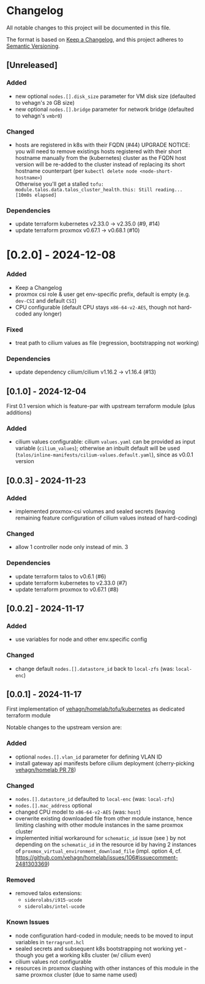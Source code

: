 # Changelog

All notable changes to this project will be documented in this file.

The format is based on [Keep a Changelog](https://keepachangelog.com/en/1.1.0/),
and this project adheres to [Semantic Versioning](https://semver.org/spec/v2.0.0.html).

## [Unreleased]

### Added

- new optional `nodes.[].disk_size` parameter for VM disk size (defaulted to vehagn's `20` GB size)
- new optional `nodes.[].bridge` parameter for network bridge (defaulted to vehagn's `vmbr0`)

### Changed

- hosts are registered in k8s with their FQDN (#44)
  UPGRADE NOTICE: you will need to remove existings hosts registered with their short hostname manually from the (kubernetes) cluster as the FQDN host version will be re-added to the cluster instead of replacing its short hostname counterpart (per `kubectl delete node <node-short-hostname>`)
  <br>
  Otherwise you'll get a stalled 
  `tofu: module.talos.data.talos_cluster_health.this: Still reading... [10m0s elapsed]`

### Dependencies

- update terraform kubernetes v2.33.0 → v2.35.0 (#9, #14)
- update terraform proxmox v0.67.1 → v0.68.1 (#10)

# [0.2.0] - 2024-12-08

### Added

- Keep a Changelog
- proxmox csi role & user get env-specific prefix, default is empty (e.g. `dev-CSI` and default `CSI`)
- CPU configurable (default CPU stays `x86-64-v2-AES`, though not hard-coded any longer)

### Fixed

- treat path to cilium values as file (regression, bootstrapping not working)

### Dependencies

- update dependency cilium/cilium v1.16.2 → v1.16.4 (#13)

## [0.1.0] - 2024-12-04

First 0.1 version which is feature-par with upstream terraform module (plus additions)

### Added

- cilium values configurable: cilium `values.yaml` can be provided as input variable (`cilium_values`); otherwise an inbuilt default will be used (`talos/inline-manifests/cilium-values.default.yaml`), since as v0.0.1 version

## [0.0.3] - 2024-11-23

### Added

- implemented proxmox-csi volumes and sealed secrets
  (leaving remaining feature configuration of cilium values instead of hard-coding)

### Changed

- allow 1 controller node only instead of min. 3

### Dependencies

- update terraform talos to v0.6.1 (#6)
- update terraform kubernetes to v2.33.0 (#7)
- update terraform proxmox to v0.67.1 (#8)

## [0.0.2] - 2024-11-17

### Added

- use variables for node and other env.specific config

### Changed

- change default `nodes.[].datastore_id` back to `local-zfs` (was: `local-enc`)

## [0.0.1] - 2024-11-17

First implementation of [vehagn/homelab/tofu/kubernetes](https://github.com/vehagn/homelab/commit/4e517fa18656a1d112041516b03a0d8164989123) as dedicated terraform module

Notable changes to the upstream version are:

### Added

- optional `nodes.[].vlan_id` parameter for defining VLAN ID
- install gateway api manifests before cilium deployment (cherry-picking [vehagn/homelab PR 78](https://github.com/vehagn/homelab/pull/78/commits))

### Changed

- `nodes.[].datastore_id` defaulted to `local-enc` (was: `local-zfs`)
- `nodes.[].mac_address` optional
- changed CPU model to `x86-64-v2-AES` (was: `host`)
- overwrite existing downloaded file from other module instance, hence limiting clashing with other module instances in the same proxmox cluster
- implemented initial workaround for `schematic_id` issue (see ) by not depending on the `schematic_id` in the resource id by having 2 instances of `proxmox_virtual_environment_download_file` (impl. option 4, cf. https://github.com/vehagn/homelab/issues/106#issuecomment-2481303369)

### Removed

- removed talos extensions:
  - `siderolabs/i915-ucode`
  - `siderolabs/intel-ucode`

### Known Issues

- node configuration hard-coded in module; needs to be moved to input variables in `terragrunt.hcl`
- sealed secrets and subsequent k8s bootstrapping not working yet - though you get a working k8s cluster (w/ cilium even)
- cilium values not configurable
- resources in proxmox clashing with other instances of this module in the same proxmox cluster (due to same name used)
